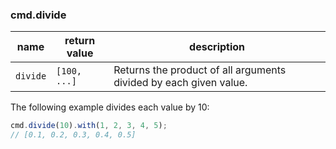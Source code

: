 ### cmd.divide

| name        | return value  | description   |
|-------------|---------------|---------------|
| `divide`    | `[100, ...]`  | Returns the product of all arguments divided by each given value. |

The following example divides each value by 10:

```js
cmd.divide(10).with(1, 2, 3, 4, 5);
// [0.1, 0.2, 0.3, 0.4, 0.5]
```
